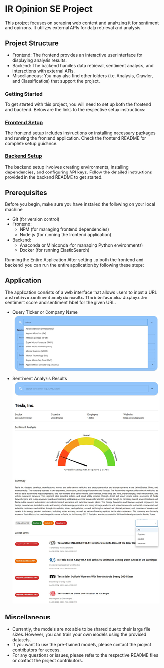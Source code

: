 # IR Opinion SE Project
This project focuses on scraping web content and analyzing it for sentiment and opinions. It utilizes external APIs for data retrieval and analysis.

## Project Structure
- Frontend: The frontend provides an interactive user interface for displaying analysis results.
- Backend: The backend handles data retrieval, sentiment analysis, and interactions with external APIs.
- Miscellaneous: You may also find other folders (i.e. Analysis, Crawler, and Classification) that support the project.

### Getting Started
To get started with this project, you will need to set up both the frontend and backend. Below are the links to the respective setup instructions:

### [Frontend Setup](https://github.com/shaunyuencw/IR_opinion_SE/tree/main/Frontend)
The frontend setup includes instructions on installing necessary packages and running the frontend application. Check the frontend README for complete setup guidance.

### [Backend Setup](https://github.com/shaunyuencw/IR_opinion_SE/tree/main/Backend)
The backend setup involves creating environments, installing dependencies, and configuring API keys. Follow the detailed instructions provided in the backend README to get started.

## Prerequisites
Before you begin, make sure you have installed the following on your local machine:

- Git (for version control)
- Frontend:
  - NPM (for managing frontend dependencies)
  - Node.js (for running the frontend application)
- Backend:
  - Anaconda or Miniconda (for managing Python environments)
  - Docker (for running ElasticSearch)

Running the Entire Application
After setting up both the frontend and backend, you can run the entire application by following these steps:

## Application
The application consists of a web interface that allows users to input a URL and retrieve sentiment analysis results. The interface also displays the sentiment score and sentiment label for the given URL.

- Query Ticker or Company Name
  ![Alt text](https://github.com/shaunyuencw/IR_opinion_SE/blob/main/Misc/Query_Example.jpg "Query Ticker or Company Name")

- Sentiment Analysis Results
  ![Alt text](https://github.com/shaunyuencw/IR_opinion_SE/blob/main/Misc/Webpage_Example.jpg "Sentiment Analysis Results")


## Miscellaneous
- Currently, the models are not able to be shared due to their large file sizes. However, you can train your own models using the provided datasets.
- If you want to use the pre-trained models, please contact the project contributors for access.
- For any questions or issues, please refer to the respective README files or contact the project contributors.